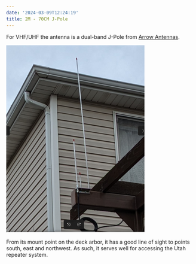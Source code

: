 ```yaml
---
date: '2024-03-09T12:24:19'
title: 2M - 70CM J-Pole
---
```


For VHF/UHF the antenna is a dual-band J-Pole from [Arrow Antennas](https://www.arrowantennas.com/osj/j-pole.html). 

![pasted_image.png](/static/pasted_image_0003.png)

From its mount point on the deck arbor, it has a good line of sight to points south, east and northwest.  As such, it serves well for accessing the Utah repeater system.